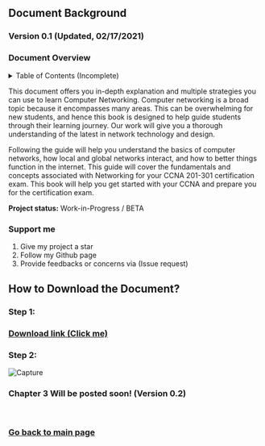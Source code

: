 ## Document Background

### Version 0.1 (Updated, 02/17/2021) <br/>

### Document Overview
<details>
  <summary>Table of Contents (Incomplete)</summary>
  <br/>
  
```
CHAPTER 1 (Network Foundation)	8 
     Computer Network Perspective	8
          Network Overview	8
               Reliable Network	9
     Types of Networks	10
          3 Tier Architectural Model Overview	11
          2 Tier Architectural Model Overview	12
     Types of network topology	12
CHAPTER 2 (TCP/IP Model)	16
     TCP/IP Networking Model	16
          TCP/IP Application Layer	17
               HTTP Overview	18
                    Simple HTTP logic	18
                    Additional Information (HTTP)	19
          TCP/IP Transport Layer	20
               Transmission Control Protocol	20
                    TCP Flags	20
                    Connection-Oriented Communication	21
                    Three-Way Handshake	21
                    Flow Control	22
                    TCP Error Detection/Recovery	24
                    Same-layer and Adjacent-layer Interactions	25
                    TCP Header	25
                    4 Way Handshake	26
               User Datagram Protocol	27
          TCP/IP Network Layer	28
               Characteristics of IP	29
               IPv4 Overview	29
               Limitations of IPv4	31
               IPv6 Overview	31
               Routing basic overview	33
               Network Layer Summary	35
          Data link layer	35
          Physical Layer Overview	37
               Physical Layer Summary	37
          Chapter Summary	37
```   
</details>

This document offers you in-depth explanation and multiple strategies you can use to learn Computer Networking. Computer networking is a broad topic because it encompasses many areas. This can be overwhelming for new students, and hence this book is designed to help guide students through their learning journey. Our work will give you a thorough understanding of the latest in network technology and design. 

Following the guide will help you understand the basics of computer networks, how local and global networks interact, and how to better things function in the internet. This guide will cover the fundamentals and concepts associated with Networking for your CCNA 201-301 certification exam. This book will help you get started with your CCNA and prepare you for the certification exam.  <br/>

**Project status:** Work-in-Progress / BETA <br/>

### Support me
  
1) Give my project a star
2) Follow my Github page
3) Provide feedbacks or concerns via (Issue request)

## How to Download the Document?

### Step 1:
### [Download link (Click me)](https://github.com/FrancisIGP/CCNA-Document/blob/main/1CCNA-Document(Draft)%20-%20Draft.pdf) <br/>
### Step 2:
![Capture](https://user-images.githubusercontent.com/75497349/108149656-4cfc0e00-710e-11eb-80f2-ad5286f6d25c.JPG)

### Chapter 3 Will be posted soon! (Version 0.2)

<br/>

### [Go back to main page](https://github.com/FrancisIGP)

